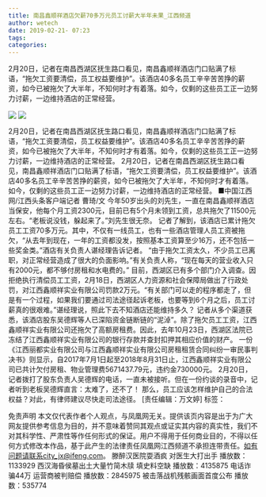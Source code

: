 ```yaml
---
title: 南昌鑫顺祥酒店欠薪70多万元员工讨薪大半年未果_江西频道
author: wetech
date: 2019-02-21- 07:23
tags: 
categories: 
---
```

2月20日，记者在南昌西湖区抚生路口看见，南昌鑫顺祥酒店门口贴满了标语，“拖欠工资要清偿，员工权益要维护”。该酒店40多名员工辛辛苦苦挣的薪资，如今已被拖欠了大半年，不知何时才有着落。如今，仅剩的这些员工正一边努力讨薪，一边维持酒店的正常经营。
<!-- more -->
                
<img align="center" border="0" src="http://p0.ifengimg.com/a/2019_08/020537287cc92cd_size149_w500_h737.jpg" />
                
<img align="center" border="0" src="http://p2.ifengimg.com/a/2016/0810/204c433878d5cf9size1_w16_h16.png" />
                
            
2月20日，记者在南昌西湖区抚生路口看见，南昌鑫顺祥酒店门口贴满了标语，“拖欠工资要清偿，员工权益要维护”。该酒店40多名员工辛辛苦苦挣的薪资，如今已被拖欠了大半年，不知何时才有着落。如今，仅剩的这些员工正一边努力讨薪，一边维持酒店的正常经营。
2月20日，记者在南昌西湖区抚生路口看见，南昌鑫顺祥酒店门口贴满了标语，“拖欠工资要清偿，员工权益要维护”。该酒店40多名员工辛辛苦苦挣的薪资，如今已被拖欠了大半年，不知何时才有着落。如今，仅剩的这些员工正一边努力讨薪，一边维持酒店的正常经营。
■中国江西网/江西头条客户端记者 曹琦/文
今年50岁出头的刘先生，一直在南昌鑫顺祥酒店当保安，他每个月工资2300元，目前已有5个月未领到工资，总共拖欠了11500元左右。“老板说没钱，躲起来了。”刘先生很无奈。
记者了解到，该酒店已累计拖欠员工工资70多万元。其中，不仅有一线员工，也有一些酒店管理人员工资被拖欠，“从去年到现在，一年的工资都没发，按照基本工资算至少16万，还不包括一些奖金类。”酒店有关负责人谌经理告诉记者。
“由于拖欠工资太久，不少员工已离职，对正常经营造成了很大的负面影响。”有关负责人称，“现在每天的营业收入只有2000元，都不够付房租和水电费的。”
目前，西湖区已有多个部门介入调查。因拒绝执行清偿员工工资，2月18日，西湖区人力资源和社会保障局做出了行政处罚，对江西鑫顺祥实业有限公司罚款2万元。“有关部门可以走的程序都走了，但是有一个过程，如果我们要通过司法途径起诉老板，也要等到6个月之后，员工讨薪真的很艰难。”谌经理说，照此下去不知酒店还能维持多久？
记者从多个渠道获悉，该酒店股东吴德辉等人已深陷资金链断链的“泥淖”。除了拖欠员工工资，江西鑫顺祥实业有限公司还拖欠了高额房租费。因此，去年10月23日，西湖区法院已冻结了江西鑫顺祥实业有限公司的银行存款并查封扣押其相应价值的财产。
一份《江西丽都实业有限公司与江西鑫顺祥实业有限公司房租租赁合同纠纷一审民事判决书》则显示，自2017年7月1日起至2018年8月31日止，江西鑫顺祥实业有限公司已共计欠付房租、物业管理费5671437.79元，违约金730000元。
2月20日，记者拨打了股东负责人吴德辉的电话，一直未被接听。但在一份约谈的录音中，记者听到老板吴德辉直言：太难了，还不了！
那么，员工应该怎样维护自己的合法权益？对此，有律师建议尽快走司法途径。
[责任编辑：万文婷]
标签：
             
免责声明
本文仅代表作者个人观点，与凤凰网无关。提供该页内容是出于为广大网友提供参考信息为目的，并不意味着赞同其观点或证实其内容的真实性，我们不对其科学性、严肃性等作任何形式的保证。用户不得用于任何商业目的，不得以任何方式修改本作品，基于此产生的法律责任凤凰网江西频道不承担连带责任。如有问题请联系city_jx@ifeng.com。
滕醉汉医院耍酒疯 对医生大打出手
播放数：1133929
西汉海昏侯墓出土大量竹简木牍 填史料空缺
播放数：4135875
电话诈骗44万 运营商被判赔偿
播放数：2845975
被击落战机残骸画面首度公布
播放数：535774
